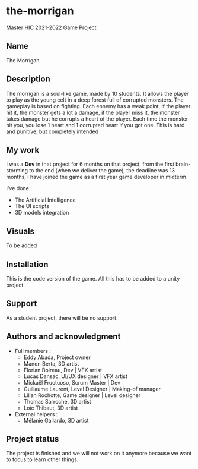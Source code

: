 # the-morrigan

Master HIC 2021-2022 Game Project<br/>

## Name
The Morrígan

## Description
The morrigan is a soul-like game, made by 10 students. It allows the player to play as the young celt in a deep forest full of corrupted monsters.
The gameplay is based on fighting. Each ennemy has a weak point, if the player hit it, the monster gets a lot a damage, if the player miss it, the monster takes damage but he corrupts a heart of the player. Each time the monster hit you, you lose 1 heart and 1 corrupted heart if you got one.
This is hard and punitive, but completely intended

## My work

I was a <b>Dev</b> in that project for 6 months on that project, from the first brain-storming to the end (when we deliver the game), the deadline was 13 months, I have joined the game as a first year game developer in midterm<br/>

I've done :
<ul>
  <li>The Artificial Intelligence</li>
  <li>The UI scripts</li>
  <li>3D models integration</li>
</ul>

## Visuals
To be added

## Installation
This is the code version of the game. All this has to be added to a unity project
<!--.exe TBA-->

## Support
As a student project, there will be no support.

## Authors and acknowledgment
- Full members :
  - Eddy Abada, Project owner
  - Manon Berta, 3D artist
  - Florian Boireau, Dev | VFX artist
  - Lucas Dansac, UI/UX designer | VFX artist
  - Mickaël Fructuoso, Scrum Master | Dev
  - Guillaume Laurent, Level Designer | Making-of manager
  - Lilian Rochotte, Game designer | Level designer
  - Thomas Sarroche, 3D artist
  - Loïc Thibaut, 3D artist
- External helpers :
  - Mélanie Gallardo, 3D artist


## Project status
The project is finished and we will not work on it anymore because we want to focus to learn other things.
